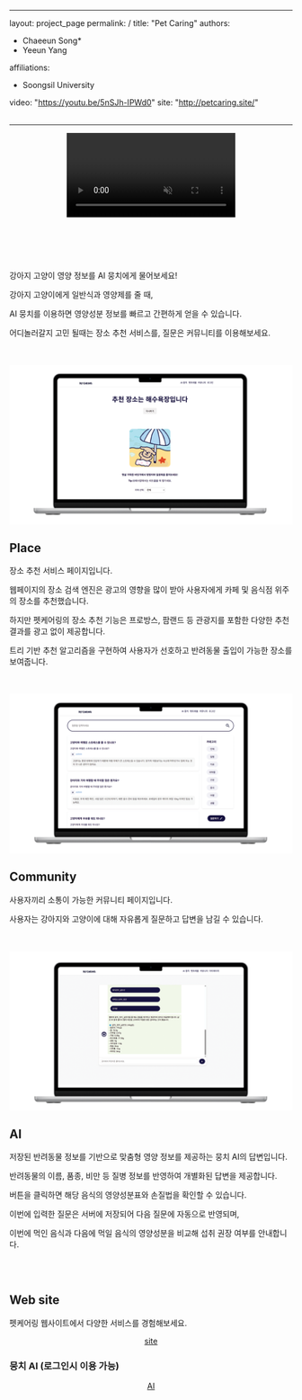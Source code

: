 ---
layout: project_page
permalink: /
title: "Pet Caring"
authors:
  - Chaeeun Song*
  - Yeeun Yang
    
affiliations:
  - Soongsil University

video: "https://youtu.be/5nSJh-IPWd0"
site: "http://petcaring.site/"
<br><br>

<body>
  <hr>
 
  
<video src="images/videoPetCaring.mp4" autoplay loop muted playsinline style="display: block; margin: auto;">
  
</video>

</body>

<br><br>
<!-- Using HTML to center the abstract -->
<div class="columns is-centered has-text-centered">
  <div class="column is-four-fifths">
    <br>
    <div class="has-text-centered">
      <p>강아지 고양이 영양 정보를 AI 뭉치에게 물어보세요!</p>
      <p>강아지 고양이에게 일반식과 영양제를 줄 때, </p>
      <p>AI 뭉치를 이용하면 영양성분 정보를 빠르고 간편하게 얻을 수 있습니다.</p>
      <p>어디놀러갈지 고민 될때는 장소 추천 서비스를, 질문은 커뮤니티를 이용해보세요.</p>
    </div>
  </div>
</div>
<br><br>



 <img src = "images/placeIMG.png" alt = "Example 001" style="display: block; margin: auto;">
 <div class="columns is-centered has-text-centered">
  <div class="column is-four-fifths">
    <h2>Place</h2>
    <div class="has-text-centered">
       <p>장소 추천 서비스 페이지입니다.</p>
       <p>웹페이지의 장소 검색 엔진은 광고의 영향을 많이 받아 사용자에게 카페 및 음식점 위주의 장소를 추천했습니다.</p>
       <p>하지만 펫케어링의 장소 추천 기능은 프로방스, 팜랜드 등 관광지를 포함한 다양한 추천 결과를 광고 없이 제공합니다.</p>
       <p>트리 기반 추천 알고리즘을 구현하여 사용자가 선호하고 반려동물 출입이 가능한 장소를 보여줍니다.</p>
    </div>
  </div>
</div>
<br><br>

<img src = "images/commuIMG.png" alt = "Example 001" style="display: block; margin: auto;">
<div class="columns is-centered has-text-centered">
  <div class="column is-four-fifths">
    <h2>Community</h2>
    <div class="has-text-centered">
       <p>사용자끼리 소통이 가능한 커뮤니티 페이지입니다.</p>
       <p>사용자는 강아지와 고양이에 대해 자유롭게 질문하고 답변을 남길 수 있습니다.</p>
    </div>
  </div>
</div>
<br><br>

<img src = "images/AIimg.png" alt = "Example 001" style="display: block; margin: auto;">
<div class="columns is-centered has-text-centered">
  <div class="column is-four-fifths">
    <h2>AI</h2>
    <div class="has-text-centered">
       <p>저장된 반려동물 정보를 기반으로 맞춤형 영양 정보를 제공하는 뭉치 AI의 답변입니다.</p>
       <p>반려동물의 이름, 품종, 비만 등 질병 정보를 반영하여 개별화된 답변을 제공합니다. </p>
       <p>버튼을 클릭하면 해당 음식의 영양성분표와 손질법을 확인할 수 있습니다.</p>
       <p>이번에 입력한 질문은 서버에 저장되어 다음 질문에 자동으로 반영되며, </p>
       <p>이번에 먹인 음식과 다음에 먹일 음식의 영양성분을 비교해 섭취 권장 여부를 안내합니다.</p>
    </div>
  </div>
</div>
 <br><br>  

<!-- Dataset Download Buttons -->


## Web site
펫케어링 웹사이트에서 다양한 서비스를 경험해보세요.
<div class="buttons" style="text-align: center; margin-top: 1em;">
  <a class="button is-primary" href="http://petcaring.site/" target="_blank">site</a>
</div>


### 뭉치 AI (로그인시 이용 가능)
<div class="buttons" style="text-align: center; margin-top: 1em;">
  <a class="button is-primary" href="http://43.202.9.123/html/chat/chatbot.html" target="_blank">AI</a>
</div>  


